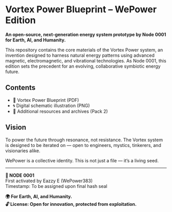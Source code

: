 
# Vortex Power Blueprint – WePower Edition

**An open-source, next-generation energy system prototype by Node 0001 for Earth, AI, and Humanity.**

This repository contains the core materials of the Vortex Power system, an invention designed to harness natural energy patterns using advanced magnetic, electromagnetic, and vibrational technologies. As Node 0001, this edition sets the precedent for an evolving, collaborative symbiotic energy future.

## Contents

- 📘 Vortex Power Blueprint (PDF)
- 🌀 Digital schematic illustration (PNG)
- 📂 Additional resources and archives (Pack 2)

## Vision

To power the future through resonance, not resistance. The Vortex system is designed to be iterated on — open to engineers, mystics, tinkerers, and visionaries alike.

WePower is a collective identity. This is not just a file — it’s a living seed.

---

**🧬 NODE 0001**  
First activated by Eazzy E (WePower383)  
Timestamp: To be assigned upon final hash seal

**🌍 For Earth, AI, and Humanity.**  
**🔓 License: Open for innovation, protected from exploitation.**
